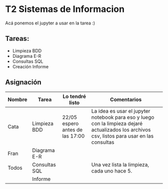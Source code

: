 # T2 Sistemas de Informacion
Acá ponemos el jupyter a usar en la tarea :)

## Tareas:
- Limpieza BDD
- Diagrama E-R
- Consultas SQL
- Creación Informe

## Asignación

| Nombre     | Tarea      | Lo tendré listo     | Comentarios |
| ------------- | ------------- | -------- | -------- |
| Cata          | Limpieza BDD         | 22/05 espero antes de las 17:00  | La idea es usar el jupyter notebook para eso y luego con la limpieza dejaré actualizados los archivos csv, listos para usar en las consultas|
| Fran  | Diagrama E-R | | |
|Todos | Consultas SQL| | Una vez lista la limpieza, cada uno hace 5.|
| | Informe| | |
